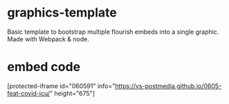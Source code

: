 # graphics-template
Basic template to bootstrap multiple flourish embeds into a single graphic. Made with Webpack & node.

# embed code
[protected-iframe id="060591" info="https://vs-postmedia.github.io/0605-feat-covid-icu/" height="675"]
